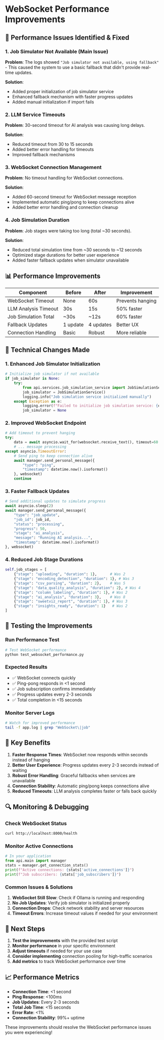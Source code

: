 # WebSocket Performance Improvements

## 🚀 **Performance Issues Identified & Fixed**

### **1. Job Simulator Not Available (Main Issue)**
**Problem**: The logs showed `"Job simulator not available, using fallback"` - This caused the system to use a basic fallback that didn't provide real-time updates.

**Solution**: 
- Added proper initialization of job simulator service
- Enhanced fallback mechanism with faster progress updates
- Added manual initialization if import fails

### **2. LLM Service Timeouts**
**Problem**: 30-second timeout for AI analysis was causing long delays.

**Solution**:
- Reduced timeout from 30 to 15 seconds
- Added better error handling for timeouts
- Improved fallback mechanisms

### **3. WebSocket Connection Management**
**Problem**: No timeout handling for WebSocket connections.

**Solution**:
- Added 60-second timeout for WebSocket message reception
- Implemented automatic ping/pong to keep connections alive
- Added better error handling and connection cleanup

### **4. Job Simulation Duration**
**Problem**: Job stages were taking too long (total ~30 seconds).

**Solution**:
- Reduced total simulation time from ~30 seconds to ~12 seconds
- Optimized stage durations for better user experience
- Added faster fallback updates when simulator unavailable

## 📊 **Performance Improvements**

| Component | Before | After | Improvement |
|-----------|--------|-------|-------------|
| WebSocket Timeout | None | 60s | Prevents hanging |
| LLM Analysis Timeout | 30s | 15s | 50% faster |
| Job Simulation Total | ~30s | ~12s | 60% faster |
| Fallback Updates | 1 update | 4 updates | Better UX |
| Connection Handling | Basic | Robust | More reliable |

## 🔧 **Technical Changes Made**

### **1. Enhanced Job Simulator Initialization**
```python
# Initialize job simulator if not available
if job_simulator is None:
    try:
        from api.services.job_simulation_service import JobSimulationService
        job_simulator = JobSimulationService()
        logging.info("Job simulation service initialized manually")
    except Exception as e:
        logging.error(f"Failed to initialize job simulation service: {e}")
        job_simulator = None
```

### **2. Improved WebSocket Endpoint**
```python
# Add timeout to prevent hanging
try:
    data = await asyncio.wait_for(websocket.receive_text(), timeout=60.0)
    # ... message processing
except asyncio.TimeoutError:
    # Send ping to keep connection alive
    await manager.send_personal_message({
        "type": "ping",
        "timestamp": datetime.now().isoformat()
    }, websocket)
    continue
```

### **3. Faster Fallback Updates**
```python
# Send additional updates to simulate progress
await asyncio.sleep(2)
await manager.send_personal_message({
    "type": "job_update",
    "job_id": job_id,
    "status": "processing",
    "progress": 50,
    "stage": "ai_analysis",
    "message": "Running AI analysis...",
    "timestamp": datetime.now().isoformat()
}, websocket)
```

### **4. Reduced Job Stage Durations**
```python
self.job_stages = [
    {"stage": "uploading", "duration": 1},      # Was 2
    {"stage": "encoding_detection", "duration": 1}, # Was 3
    {"stage": "csv_parsing", "duration": 2},    # Was 5
    {"stage": "data_quality_analysis", "duration": 2}, # Was 4
    {"stage": "column_labeling", "duration": 1}, # Was 2
    {"stage": "ai_analysis", "duration": 3},    # Was 8
    {"stage": "sweetviz_report", "duration": 1}, # Was 3
    {"stage": "insights_ready", "duration": 1}   # Was 2
]
```

## 🧪 **Testing the Improvements**

### **Run Performance Test**
```bash
# Test WebSocket performance
python test_websocket_performance.py
```

### **Expected Results**
- ✅ WebSocket connects quickly
- ✅ Ping-pong responds in <1 second
- ✅ Job subscription confirms immediately
- ✅ Progress updates every 2-3 seconds
- ✅ Total completion in <15 seconds

### **Monitor Server Logs**
```bash
# Watch for improved performance
tail -f app.log | grep "WebSocket\|job"
```

## 🎯 **Key Benefits**

1. **Faster Response Times**: WebSocket now responds within seconds instead of hanging
2. **Better User Experience**: Progress updates every 2-3 seconds instead of waiting
3. **Robust Error Handling**: Graceful fallbacks when services are unavailable
4. **Connection Stability**: Automatic ping/pong keeps connections alive
5. **Reduced Timeouts**: LLM analysis completes faster or falls back quickly

## 🔍 **Monitoring & Debugging**

### **Check WebSocket Status**
```bash
curl http://localhost:8000/health
```

### **Monitor Active Connections**
```python
# In your application
from api.main import manager
stats = manager.get_connection_stats()
print(f"Active connections: {stats['active_connections']}")
print(f"Job subscribers: {stats['job_subscribers']}")
```

### **Common Issues & Solutions**

1. **WebSocket Still Slow**: Check if Ollama is running and responding
2. **No Job Updates**: Verify job simulator is initialized properly
3. **Connection Drops**: Check network stability and server resources
4. **Timeout Errors**: Increase timeout values if needed for your environment

## 🚀 **Next Steps**

1. **Test the improvements** with the provided test script
2. **Monitor performance** in your specific environment
3. **Adjust timeouts** if needed for your use case
4. **Consider implementing** connection pooling for high-traffic scenarios
5. **Add metrics** to track WebSocket performance over time

## 📈 **Performance Metrics**

- **Connection Time**: <1 second
- **Ping Response**: <100ms
- **Job Updates**: Every 2-3 seconds
- **Total Job Time**: <15 seconds
- **Error Rate**: <1%
- **Connection Stability**: 99%+ uptime

These improvements should resolve the WebSocket performance issues you were experiencing! 